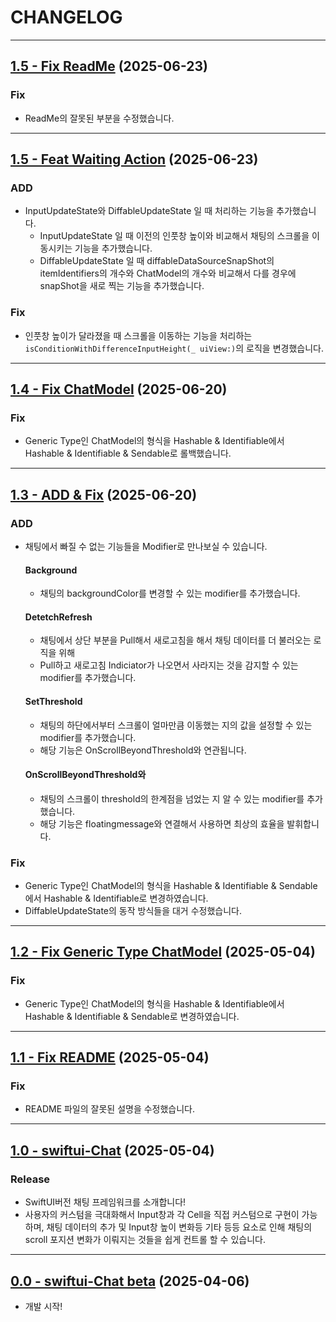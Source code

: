#  CHANGELOG

---

## [1.5 - Fix ReadMe](https://github.com/sanggab/swiftui-chat/releases/tag/1.6) (2025-06-23)
### Fix
* ReadMe의 잘못된 부분을 수정했습니다.

---

## [1.5 - Feat Waiting Action](https://github.com/sanggab/swiftui-chat/releases/tag/1.5) (2025-06-23)
### ADD
* InputUpdateState와 DiffableUpdateState 일 때 처리하는 기능을 추가했습니다.
  * InputUpdateState 일 때 이전의 인풋창 높이와 비교해서 채팅의 스크롤을 이동시키는 기능을 추가했습니다.
  * DiffableUpdateState 일 때 diffableDataSourceSnapShot의 itemIdentifiers의 개수와 ChatModel의 개수와 비교해서 다를 경우에 snapShot을 새로 찍는 기능을 추가했습니다.

### Fix
* 인풋창 높이가 달라졌을 때 스크롤을 이동하는 기능을 처리하는 `isConditionWithDifferenceInputHeight(_ uiView:)`의 로직을 변경했습니다.

---

## [1.4 - Fix ChatModel](https://github.com/sanggab/swiftui-chat/releases/tag/1.4) (2025-06-20)
### Fix
* Generic Type인 ChatModel의 형식을 Hashable & Identifiable에서 Hashable & Identifiable & Sendable로 롤백했습니다.

---

## [1.3 - ADD & Fix](https://github.com/sanggab/swiftui-chat/releases/tag/1.3) (2025-06-20)
### ADD

* 채팅에서 빠질 수 없는 기능들을 Modifier로 만나보실 수 있습니다.  

  #### Background
  * 채팅의 backgroundColor를 변경할 수 있는 modifier를 추가했습니다.  
 
  #### DetetchRefresh
  * 채팅에서 상단 부분을 Pull해서 새로고침을 해서 채팅 데이터를 더 불러오는 로직을 위해
  * Pull하고 새로고침 Indiciator가 나오면서 사라지는 것을 감지할 수 있는 modifier를 추가했습니다.
  
  #### SetThreshold
  * 채팅의 하단에서부터 스크롤이 얼마만큼 이동했는 지의 값을 설정할 수 있는 modifier를 추가했습니다.
  * 해당 기능은 OnScrollBeyondThreshold와 연관됩니다.

  #### OnScrollBeyondThreshold와
  * 채팅의 스크롤이 threshold의 한계점을 넘었는 지 알 수 있는 modifier를 추가했습니다.
  * 해당 기능은 floatingmessage와 연결해서 사용하면 최상의 효율을 발휘합니다.
  
### Fix
* Generic Type인 ChatModel의 형식을 Hashable & Identifiable & Sendable에서 Hashable & Identifiable로 변경하였습니다.
* DiffableUpdateState의 동작 방식들을 대거 수정했습니다.

---

## [1.2 - Fix Generic Type ChatModel](https://github.com/sanggab/swiftui-chat/releases/tag/1.2) (2025-05-04)
### Fix
* Generic Type인 ChatModel의 형식을 Hashable & Identifiable에서 Hashable & Identifiable & Sendable로 변경하였습니다.

---

## [1.1 - Fix README](https://github.com/sanggab/swiftui-chat/releases/tag/1.1) (2025-05-04)
### Fix
* README 파일의 잘못된 설명을 수정했습니다.

---

## [1.0 - swiftui-Chat](https://github.com/sanggab/swiftui-chat/releases/tag/1.0) (2025-05-04)
### Release 
* SwiftUI버전 채팅 프레임워크를 소개합니다!
* 사용자의 커스텀을 극대화해서 Input창과 각 Cell을 직접 커스텀으로 구현이 가능하며, 채팅 데이터의 추가 및 Input창 높이 변화등 기타 등등 요소로 인해 채팅의 scroll 포지션 변화가 이뤄지는 것들을 쉽게 컨트롤 할 수 있습니다.

---

## [0.0 - swiftui-Chat beta](https://github.com/sanggab/swiftui-chat/releases/tag/0.0) (2025-04-06)
* 개발 시작!

